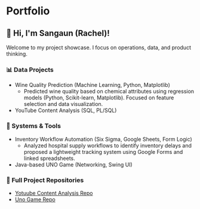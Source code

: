 # Portfolio
## 👋 Hi, I'm Sangaun (Rachel)!
Welcome to my project showcase. I focus on operations, data, and product thinking.

### 📊 Data Projects
- Wine Quality Prediction (Machine Learning, Python, Matplotlib)
  - Predicted wine quality based on chemical attributes using regression models (Python, Scikit-learn, Matplotlib). Focused on feature selection and data visualization.
- YouTube Content Analysis (SQL, PL/SQL)

### 🔧 Systems & Tools
- Inventory Workflow Automation (Six Sigma, Google Sheets, Form Logic)
  - Analyzed hospital supply workflows to identify inventory delays and proposed a lightweight tracking system using Google Forms and linked spreadsheets.
- Java-based UNO Game (Networking, Swing UI)

### 📁 Full Project Repositories
- [Yotuube Content Analysis Repo](https://github.com/jollief/cnit372_project)
- [Uno Game Repo](https://github.com/purpleglassbottle/cnit325_project)
